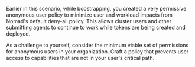 Earlier in this scenario, while boostrapping, you created a very permissive
anonymous user policy to minimize user and workload impacts from Nomad's default
deny-all policy. This allows cluster users and other submitting agents to
continue to work while tokens are being created and deployed.

As a challenge to yourself, consider the minimum viable set of permissions for
anonymous users in your organization. Craft a policy that prevents user access
to capabilities that are not in your user's critical path.
